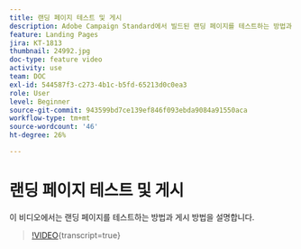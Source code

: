 ```yaml
---
title: 랜딩 페이지 테스트 및 게시
description: Adobe Campaign Standard에서 빌드된 랜딩 페이지를 테스트하는 방법과 게시하는 방법을 알아봅니다.
feature: Landing Pages
jira: KT-1813
thumbnail: 24992.jpg
doc-type: feature video
activity: use
team: DOC
exl-id: 544587f3-c273-4b1c-b5fd-65213d0c0ea3
role: User
level: Beginner
source-git-commit: 943599bd7ce139ef846f093ebda9084a91550aca
workflow-type: tm+mt
source-wordcount: '46'
ht-degree: 26%

---
```


# 랜딩 페이지 테스트 및 게시

이 비디오에서는 랜딩 페이지를 테스트하는 방법과 게시 방법을 설명합니다.

>[!VIDEO](https://video.tv.adobe.com/v/24092?learn=on){transcript=true}
